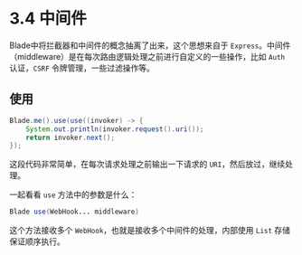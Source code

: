 # 3.4 中间件

Blade中将拦截器和中间件的概念抽离了出来，这个思想来自于 `Express`。中间件（middleware）是在每次路由逻辑处理之前进行自定义的一些操作，比如 `Auth` 认证，`CSRF` 令牌管理，一些过滤操作等。

## 使用

```java
Blade.me().use(use((invoker) -> {
    System.out.println(invoker.request().uri());
    return invoker.next();
});
```

这段代码非常简单，在每次请求处理之前输出一下请求的 `URI`，然后放过，继续处理。

一起看看 `use` 方法中的参数是什么：

```java
Blade use(WebHook... middleware)
```

这个方法接收多个 `WebHook`，也就是接收多个中间件的处理，内部使用 `List` 存储保证顺序执行。


